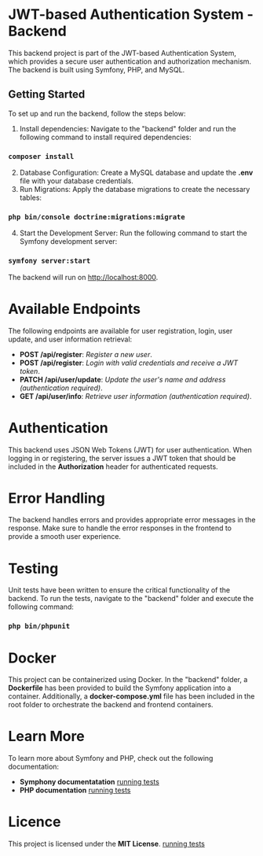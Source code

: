 #  JWT-based Authentication System - Backend
 This backend project is part of the JWT-based Authentication System, which provides a secure user authentication and authorization mechanism. The backend is built using Symfony, PHP, and MySQL.

## Getting Started

To set up and run the backend, follow the steps below:

1. Install dependencies: Navigate to the "backend" folder and run the following command to install required dependencies:

### `composer install`

2. Database Configuration: Create a MySQL database and update the **.env** file with your database credentials.
3. Run Migrations: Apply the database migrations to create the necessary tables:

### `php bin/console doctrine:migrations:migrate`

4. Start the Development Server: Run the following command to start the Symfony development server:

### `symfony server:start`

The backend will run on [http://localhost:8000](http://localhost:8000).


# Available Endpoints

The following endpoints are available for user registration, login, user update, and user information retrieval:

- **POST /api/register**:  _Register a new user_.
- **POST /api/register**:  _Login with valid credentials and receive a JWT token_.
- **PATCH /api/user/update**: _Update the user's name and address (authentication required)_.
- **GET /api/user/info**: _Retrieve user information (authentication required)_.


# Authentication
This backend uses JSON Web Tokens (JWT) for user authentication. When logging in or registering, the server issues a JWT token that should be included in the **Authorization** header for authenticated requests.


# Error Handling
The backend handles errors and provides appropriate error messages in the response. Make sure to handle the error responses in the frontend to provide a smooth user experience.


# Testing
Unit tests have been written to ensure the critical functionality of the backend. To run the tests, navigate to the "backend" folder and execute the following command:
### `php bin/phpunit`


# Docker
This project can be containerized using Docker. In the "backend" folder, a **Dockerfile** has been provided to build the Symfony application into a container. Additionally, a **docker-compose.yml** file has been included in the root folder to orchestrate the backend and frontend containers.


# Learn More
To learn more about Symfony and PHP, check out the following documentation:

- **Symphony documentatation** [running tests](https://symfony.com/doc/current/index.html)
- **PHP documentation** [running tests](https://www.php.net/docs.php)

# Licence

This project is licensed under the **MIT License**. [running tests](https://opensource.org/license/mit/)
